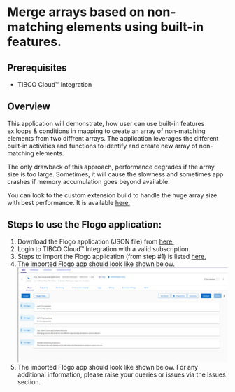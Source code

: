# Merge arrays based on non-matching elements using built-in features. 


## Prerequisites
- TIBCO Cloud™ Integration


## Overview

This application will demonstrate, how user can use built-in features ex.loops & conditions in mapping to create an array of non-matching elements from two diffrent arrays.
The application leverages the different built-in activities and functions to identify and create new array of non-matching elements.

The only drawback of this approach, performance degrades if the array size is too large. Sometimes, it will cause the slowness and sometimes app crashes if memory accumulation goes beyond available.

You can look to the custom extension build to handle the huge array size with best performance. It is available [here.](https://github.com/TIBCOSoftware/tci-flogo/tree/master/samples/app-dev/Array-Operations/Find_NonCommonArrayElement-UsingCustomExtension)


## Steps to use the Flogo application:
1. Download the Flogo application (JSON file) from [here.](https://github.com/TIBCOSoftware/tci-flogo/blob/master/samples/app-dev/Array-Operations/Find_NonCommonArrayElements/Find_Non-CommonArrayElements.json)
2. Login to TIBCO Cloud™ Integration with a valid subscription.
3. Steps to import the Flogo application (from step #1) is listed [here.](https://github.com/TIBCOSoftware/tci-flogo/tree/master/samples/app-dev#readme)
4. The imported Flogo app should look like shown below.![non-matching-array](../../../app-dev/import-screenshots/Find_Non-CommonArrayElements.png)
5. The imported Flogo app should look like shown below. For any additional information, please raise your queries or issues via the Issues section.
